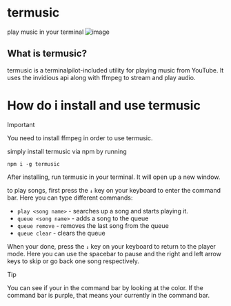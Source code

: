 # termusic
play music in your terminal
![image](image_url)

## What is termusic?
termusic is a terminalpilot-included utility for playing music from YouTube. It uses the invidious api along with ffmpeg to stream and play audio.
# How do i install and use termusic
> [!IMPORTANT]  
> You need to install ffmpeg in order to use termusic.

simply install termusic via npm by running

```
npm i -g termusic
```

After installing, run termusic in your terminal. It will open up a new window.

to play songs, first press the ``↓`` key on your keyboard to enter the command bar. Here you can type different commands:

- ``play <song name>`` - searches up a song and starts playing it.
- ``queue <song name>`` - adds a song to the queue
- ``queue remove`` - removes the last song from the queue
- ``queue clear`` - clears the queue

When your done, press the ``↓`` key on your keyboard to return to the player mode. Here you can use the spacebar to pause and the right and left arrow keys to skip or go back one song respectively.

> [!TIP]  
> You can see if your in the command bar by looking at the color. If the command bar is purple, that means your currently in the command bar.

